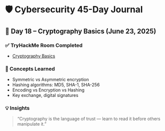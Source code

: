 # 🛡️ Cybersecurity 45-Day Journal  
## 📅 Day 18 – Cryptography Basics (June 23, 2025)

### ✅ TryHackMe Room Completed
- [Cryptography Basics](https://tryhackme.com/room/cryptography)

### 🧠 Concepts Learned
- Symmetric vs Asymmetric encryption
- Hashing algorithms: MD5, SHA-1, SHA-256
- Encoding vs Encryption vs Hashing
- Key exchange, digital signatures

### 💡 Insights
> “Cryptography is the language of trust — learn to read it before others manipulate it.”
